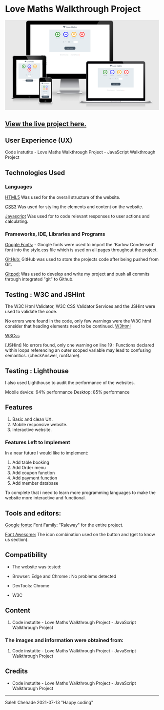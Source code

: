 #                                Love Maths Walkthrough Project

![LoveMath](assets/images/lovemathscreen.png)


## [View the live project here.](https://saleh88hbg.github.io/love-maths/)


## User Experience (UX)

Code instutite - Love Maths Walkthrough Project - JavaScript Walkthrough Project

## Technologies Used

### Languages

[HTML5](https://en.wikipedia.org/wiki/HTML5)
Was used for the overall structure of the website.

[CSS3](https://en.wikipedia.org/wiki/Cascading_Style_Sheets)
Was used for styling the elements and content on the website.

[Javascript](https://en.wikipedia.org/wiki/JavaScript)
Was used for to code relevant responses to user actions and calculating.

### Frameworks, IDE, Libraries and Programs

[Google Fonts:](https://fonts.google.com/) - 
Google fonts were used to import the 'Barlow Condensed' font into the style.css file which is used on all pages throughout the project.

[GitHub:](https://github.com/)
GitHub was used to store the projects code after being pushed from Git.

[Gitpod:](https://www.gitpod.io/)
Was used to develop and write my project and push all commits through integrated "git" to Github.

## Testing : W3C and JSHint

The W3C Html Validator, W3C CSS Validator Services and the JSHint were used to validate the code. 

No errors were found in the code, only few warnings were the W3C html consider that heading elements need to be continued. 
[W3html](https://validator.w3.org/nu/?doc=http%3A%2F%2Fsaleh88hbg.github.io/love-maths/%2F&showsource=yes&showoutline=yes)

[W3Css](https://validator.w3.org/nu/?showsource=yes&showoutline=yes&showimagereport=yes&doc=https%3A%2F%2Fsaleh88hbg.github.io%2Flove-maths%2F)

[JSHint] No errors found, only one warning on line 19 : Functions declared within loops referencing an outer scoped variable may lead to confusing semantics. (checkAnswer, runGame).

## Testing : Lighthouse

I also used Lighthouse to audit the performance of the websites.

Mobile device: 94% performance
Desktop: 85% performance

## Features

1. Basic and clean UX.
2. Mobile responsive website.
3. Interactive website.

### Features Left to Implement

In a near future I would like to implement:

1. Add table booking
2. Add Order menu
3. Add coupon function
4. Add payment function
5. Add member database

To complete that i need to learn more programming languages to make the website more interactive and functional.

## Tools and editors:

[Google fonts:](https://fonts.google.com/)
Font Family: "Raleway" for the entire project.

[Font Awesome:](https://fontawesome.com/)
The icon combination used on the button and (get to know us section).

## Compatibility

* The website was tested: 

* Browser: Edge and Chrome : No problems detected
* DevTools: Chrome
* W3C

## Content

1. Code instutite - Love Maths Walkthrough Project - JavaScript Walkthrough Project

### The images and information were obtained from:

1. Code instutite - Love Maths Walkthrough Project - JavaScript Walkthrough Project

## Credits

* Code instutite - Love Maths Walkthrough Project - JavaScript Walkthrough Project
---

Saleh Chehade 2021-07-13 "Happy coding"